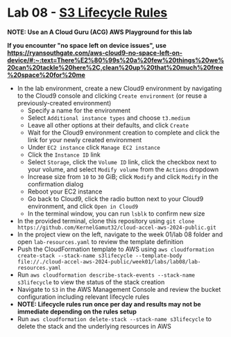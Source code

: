 # Lab 08 - [S3 Lifecycle Rules](https://learn.acloud.guru/handson/9366814c-d237-4e04-9b64-e7c4e0cf1884)

**NOTE: Use an A Cloud Guru (ACG) AWS Playground for this lab**

**If you encounter "no space left on device issues", use https://ryansouthgate.com/aws-cloud9-no-space-left-on-device/#:~:text=There%E2%80%99s%20a%20few%20things%20we%20can%20tackle%20here%2C,clean%20up%20that%20much%20free%20space%20for%20me**

* In the lab environment, create a new Cloud9 environment by navigating to the Cloud9 console and clicking `Create environment` (or reuse a previously-created environment)
    - Specify a name for the environment
    - Select `Additional instance types` and choose `t3.medium`
    - Leave all other options at their defaults, and click `Create`
    - Wait for the Cloud9 environment creation to complete and click the link for your newly created environment
    - Under `EC2 instance` click `Manage EC2 instance`
    - Click the `Instance ID` link
    - Select `Storage`, click the `Volume ID` link, click the checkbox next to your volume, and select `Modify volume` from the `Actions` dropdown
    - Increase size from `10` to `30` GiB; click `Modify` and click `Modify` in the confirmation dialog
    - Reboot your EC2 instance
    - Go back to Cloud9, click the radio button next to your Cloud9 environment, and click `Open in Cloud9`
    - In the terminal window, you can run `lsblk` to confirm new size
* In the provided terminal, clone this repository using `git clone https://github.com/KernelGamut32/cloud-accel-aws-2024-public.git`
* In the project view on the left, navigate to the week 01/lab 08 folder and open `lab-resources.yaml` to review the template definition
* Push the CloudFormation template to AWS using `aws cloudformation create-stack --stack-name s3lifecycle --template-body file://./cloud-accel-aws-2024-public/week01/labs/lab08/lab-resources.yaml`
* Run `aws cloudformation describe-stack-events --stack-name s3lifecycle` to view the status of the stack creation
* Navigate to `S3` in the AWS Management Console and review the bucket configuration including relevant lifecycle rules
* **NOTE: Lifecycle rules run once per day and results may not be immediate depending on the rules setup** 
* Run `aws cloudformation delete-stack --stack-name s3lifecycle` to delete the stack and the underlying resources in AWS
